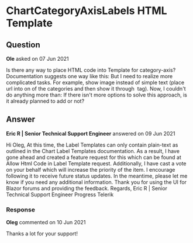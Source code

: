# ChartCategoryAxisLabels HTML Template

## Question

**Ole** asked on 07 Jun 2021

Is there any way to place HTML code into Template for category-axis? Documentation suggests one way like this: <ChartCategoryAxisLabels Template="#=value#"> </ChartCategoryAxisLabels> But I need to realize more complicated tasks. For example, show image instead of simple text (place url into on of the categories and then show it through <img> tag). Now, I сouldn't do anything more than: <ChartCategoryAxes> <ChartCategoryAxis Name="chartCategories" Categories="@NumberCategoriesData"> </ChartCategoryAxis> <ChartCategoryAxis Name="pictureCategories" Categories="@PictureCategoriesData"> <ChartCategoryAxisLabels Template="#=value#"> </ChartCategoryAxisLabels> </ChartCategoryAxis> </ChartCategoryAxes> <ChartValueAxes> <ChartValueAxis AxisCrossingValue="@crossingPoints"> </ChartValueAxis> </ChartValueAxes> If there isn't more options to solve this approach, is it already planned to add or not?

## Answer

**Eric R | Senior Technical Support Engineer** answered on 09 Jun 2021

Hi Oleg, At this time, the Label Templates can only contain plain-text as outlined in the Chart Label Templates documentation. As a result, I have gone ahead and created a feature request for this which can be found at Allow Html Code in Label Template request. Additionally, I have cast a vote on your behalf which will increase the priority of the item. I encourage following it to receive future status updates. In the meantime, please let me know if you need any additional information. Thank you for using the UI for Blazor forums and providing the feedback. Regards, Eric R | Senior Technical Support Engineer Progress Telerik

### Response

**Oleg** commented on 10 Jun 2021

Thanks a lot for your support!
